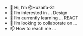 - 👋 Hi, I’m @Huzaifa-31
- 👀 I’m interested in ... Design
- 🌱 I’m currently learning ... REACT
- 💞️ I’m looking to collaborate on ... 
- 📫 How to reach me ...

<!---
Huzaifa-31/Huzaifa-31 is a ✨ special ✨ repository because its `README.md` (this file) appears on your GitHub profile.
You can click the Preview link to take a look at your changes.
--->
